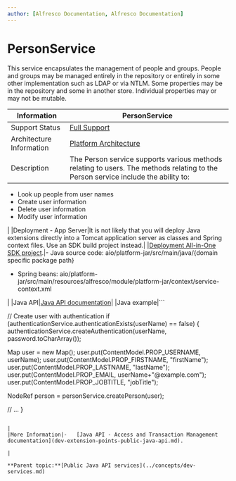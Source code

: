 ```yaml
---
author: [Alfresco Documentation, Alfresco Documentation]
---
```


# PersonService

This service encapsulates the management of people and groups. People and groups may be managed entirely in the repository or entirely in some other implementation such as LDAP or via NTLM. Some properties may be in the repository and some in another store. Individual properties may or may not be mutable.

|Information|PersonService|
|-----------|-------------|
|Support Status|[Full Support](http://docs.alfresco.com/support/concepts/su-product-lifecycle.html)|
|Architecture Information|[Platform Architecture](../concepts/dev-platform-arch.md)|
|Description|The Person service supports various methods relating to users. The methods relating to the Person service include the ability to:

-   Look up people from user names
-   Create user information
-   Delete user information
-   Modify user information

|
|Deployment - App Server|It is not likely that you will deploy Java extensions directly into a Tomcat application server as classes and Spring context files. Use an SDK build project instead.|
|[Deployment All-in-One SDK project](../concepts/sdk-getting-started.md).|-   Java source code: aio/platform-jar/src/main/java/\{domain specific package path\}
-   Spring beans: aio/platform-jar/src/main/resources/alfresco/module/platform-jar/context/service-context.xml

|
|Java API|[Java API documentation](http://dev.alfresco.com/resource/AlfrescoOne/5.1/PublicAPI/org/alfresco/service/cmr/security/PersonService.html)|
|Java example|```

                  
// Create user with authentication
if (authenticationService.authenticationExists(userName) == false)
{
   authenticationService.createAuthentication(userName, password.toCharArray());

   Map user = new Map();
   user.put(ContentModel.PROP_USERNAME, userName);
   user.put(ContentModel.PROP_FIRSTNAME, "firstName");
   user.put(ContentModel.PROP_LASTNAME, "lastName");
   user.put(ContentModel.PROP_EMAIL, userName+"@example.com");
   user.put(ContentModel.PROP_JOBTITLE, "jobTitle");

   NodeRef person = personService.createPerson(user);

   // ...
}  
                  
               
```

|
|More Information|-   [Java API - Access and Transaction Management documentation](dev-extension-points-public-java-api.md).

|

**Parent topic:**[Public Java API services](../concepts/dev-services.md)

